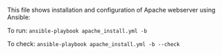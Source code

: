 This file shows installation and configuration of Apache webserver using Ansible:


To run:
    `ansible-playbook apache_install.yml -b`

To check:
    `ansible-playbook apache_install.yml -b --check`
